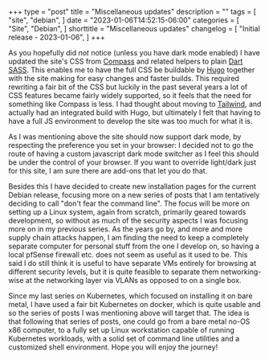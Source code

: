 +++
type = "post"
title = "Miscellaneous updates"
description = ""
tags = [
    "site",
    "debian",
]
date = "2023-01-06T14:52:15-06:00"
categories = [
    "Site",
    "Debian",
]
shorttitle = "Miscellaneous updates"
changelog = [ 
    "Initial release - 2023-01-06",
]
+++

As you hopefully did *not* notice (unless you have dark mode enabled) I have updated the site's CSS from 
[Compass](http://compass-style.org/) and related helpers to plain 
[Dart SASS](http://sass-lang.com/dart-sass). This enables me to have the
full CSS be buildable by [Hugo](https://gohugo.io/) together with the site
making for easy changes and faster builds. This required rewriting a fair
bit of the CSS but luckily in the past several years a lot of CSS features
became fairly widely supported, so it feels that the need for something like
Compass is less. I had thought about moving to [Tailwind](http://tailwindcss.com/),
and actually had an integrated build with Hugo, but ultimately I felt that
having to have a full JS environment to develop the site was too much for what it
is.

As I was mentioning above the site should now support dark mode, by respecting
the preference you set in your browser: I decided not to go the route of having
a custom javascript dark mode switcher as I feel this should be under the control
of your browser. If you want to override light/dark just for this site, I am sure
there are add-ons that let you do that.

Besides this I have decided to create new installation pages for the current Debian
release, focusing more on a new series of posts that I am tentatively deciding to
call "don't fear the command line". The focus will be more on setting up a Linux
system, again from scratch, primarily geared towards development, so without as much
of the security aspects I was focusing more on in my previous series. As the years go
by, and more and more supply chain attacks happen, I am finding the need to keep
a completely separate computer for personal stuff from the one I develop on, so having
a local pfSense firewall etc. does not seem as useful as it used to be. This said I do
still think it is useful to have separate VMs entirely for browsing at different
security levels, but it is quite feasible to separate them networking-wise at the
networking layer via VLANs as opposed to on a single box.

Since my last series on Kubernetes, which focused on installing it on bare metal, I
have used a fair bit Kubernetes on docker, which is quite usable and so the series
of posts I was mentioning above will target that. The idea is that following that
series of posts, one could go from a bare metal no-OS x86 computer, to a fully set
up Linux workstation capable of running Kubernetes workloads, with a solid set of
command line utilities and a customized shell environment. Hope you will enjoy the 
journey!